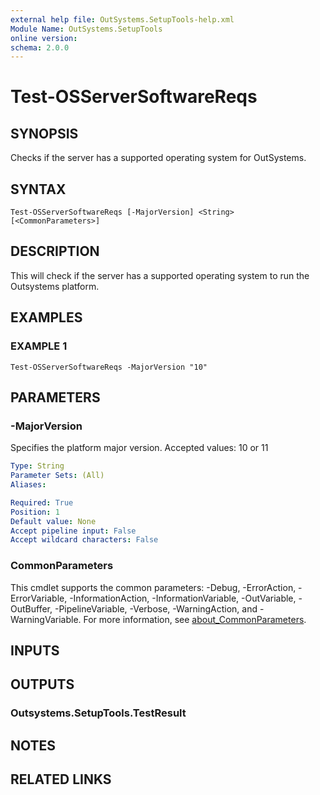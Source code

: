 ```yaml
---
external help file: OutSystems.SetupTools-help.xml
Module Name: OutSystems.SetupTools
online version:
schema: 2.0.0
---
```


# Test-OSServerSoftwareReqs

## SYNOPSIS
Checks if the server has a supported operating system for OutSystems.

## SYNTAX

```
Test-OSServerSoftwareReqs [-MajorVersion] <String> [<CommonParameters>]
```

## DESCRIPTION
This will check if the server has a supported operating system to run the Outsystems platform.

## EXAMPLES

### EXAMPLE 1
```
Test-OSServerSoftwareReqs -MajorVersion "10"
```

## PARAMETERS

### -MajorVersion
Specifies the platform major version.
Accepted values: 10 or 11

```yaml
Type: String
Parameter Sets: (All)
Aliases:

Required: True
Position: 1
Default value: None
Accept pipeline input: False
Accept wildcard characters: False
```

### CommonParameters
This cmdlet supports the common parameters: -Debug, -ErrorAction, -ErrorVariable, -InformationAction, -InformationVariable, -OutVariable, -OutBuffer, -PipelineVariable, -Verbose, -WarningAction, and -WarningVariable. For more information, see [about_CommonParameters](http://go.microsoft.com/fwlink/?LinkID=113216).

## INPUTS

## OUTPUTS

### Outsystems.SetupTools.TestResult
## NOTES

## RELATED LINKS
